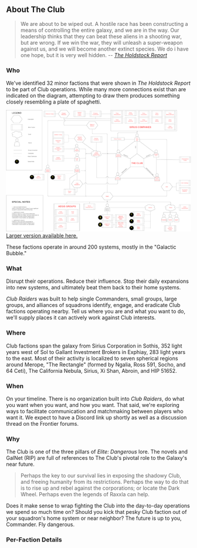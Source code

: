 
## About The Club

>We are about to be wiped out. A hostile race has been constructing a means of controlling the entire galaxy, and we are in the way. Our leadership thinks that they can 
beat these aliens in a shooting war, but are wrong. If we win the war, they will unleash a super-weapon against us, and we will become another extinct species. We do i
have one hope, but it is very well hidden. -- *[The Holdstock Report](https://docs.google.com/document/d/1MPw1EzRmor2TvRw97QvB8lNTcBT2XffrMuMwEOAXaW8/edit)*

### Who

We've identified 32 minor factions that were shown in *The Holdstock Report*
to be part of Club operations.  While many more connections exist than are indicated
on the diagram, attempting to draw them produces something closely resembling a plate of spaghetti.

![Diagram of Club-Related Minor Factions](https://github.com/HausReport/ClubRaiders/raw/master/info/club-diagram-640.png)
[Larger version available here.](https://github.com/HausReport/ClubRaiders/raw/master/info/My%20Club%20Diagram.png)

These factions operate in around 200 systems, mostly in the "Galactic Bubble."

### What

Disrupt their operations.  Reduce their influence.  Stop their daily expansions into
new systems, and ultimately beat them back to their home systems.

*Club Raiders* was built to help single Commanders, small groups, large groups, and alliances of
squadrons identify, engage, and eradicate Club factions operating nearby.  Tell us
where you are and what you want to do, we'll supply places it can actively work against
Club interests.

### Where

Club factions span the galaxy from Sirius Corporation in Sothis, 352 light years west of Sol
to Gallant Investment Brokers in Exphiay, 283 light years to the east.  Most of their activity
is localized to seven spherical regions around Merope, "The Rectangle" (formed by Ngalia, Ross 591,
Socho, and 64 Ceti), The California Nebula, Sirius, Xi Shan, Abroin, and HIP 51652.


### When

On your timeline.  There is no organization built into *Club Raiders*, do what you 
want when you want, and how you want.  That said, we're exploring ways to facilitate
communication and matchmaking between players who want it.  We expect to have a Discord
link up shortly as well as a discussion thread on the Frontier forums.

### Why

The Club is one of the three pillars of *Elite: Dangerous* lore.  The novels and 
GalNet (RIP) are full of references to The Club's pivotal role to the Galaxy's near
future.

> Perhaps the key to our survival lies in exposing the shadowy Club, and freeing humanity 
>from its restrictions. Perhaps the way to do that is to rise up and rebel against the 
>corporations; or locate the Dark Wheel. Perhaps even the legends of Raxxla can help. 

Does it make sense to wrap fighting the Club into the day-to-day operations we spend
so much time on?  Should you kick that pesky Club faction out of your squadron's home
system or near neighbor?  The future is up to you, Commander.  Fly dangerous.

### Per-Faction Details